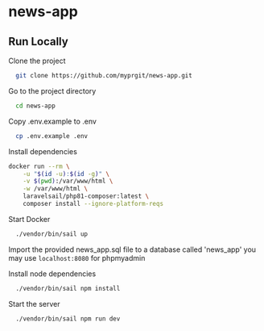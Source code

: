 
# news-app



## Run Locally

Clone the project

```bash
  git clone https://github.com/myprgit/news-app.git
```

Go to the project directory

```bash
  cd news-app
```

Copy .env.example to .env

```bash
  cp .env.example .env
```


Install dependencies

```bash
docker run --rm \
    -u "$(id -u):$(id -g)" \
    -v $(pwd):/var/www/html \
    -w /var/www/html \
    laravelsail/php81-composer:latest \
    composer install --ignore-platform-reqs
```

Start Docker

```bash
  ./vendor/bin/sail up
```

Import the provided news_app.sql file to a database called 'news_app'
you may use ```localhost:8080``` for phpmyadmin

Install node dependencies
```bash
  ./vendor/bin/sail npm install
```
Start the server
```bash
  ./vendor/bin/sail npm run dev
```
